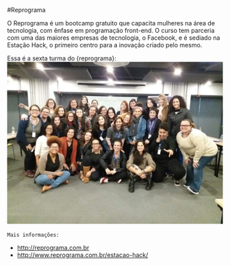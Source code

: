 #Reprograma

O Reprograma é um bootcamp gratuito que capacita mulheres na área de tecnologia, com ênfase em programação front-end. O curso tem parceria com uma das maiores empresas de tecnologia, o Facebook, e é sediado na Estação Hack, o primeiro centro para a inovação criado pelo mesmo.

Essa é a sexta turma do {reprograma}: 
    ![Reprograma](reprograma-6turma.jpg)

    Mais informações:

* http://reprograma.com.br
* http://www.reprograma.com.br/estacao-hack/